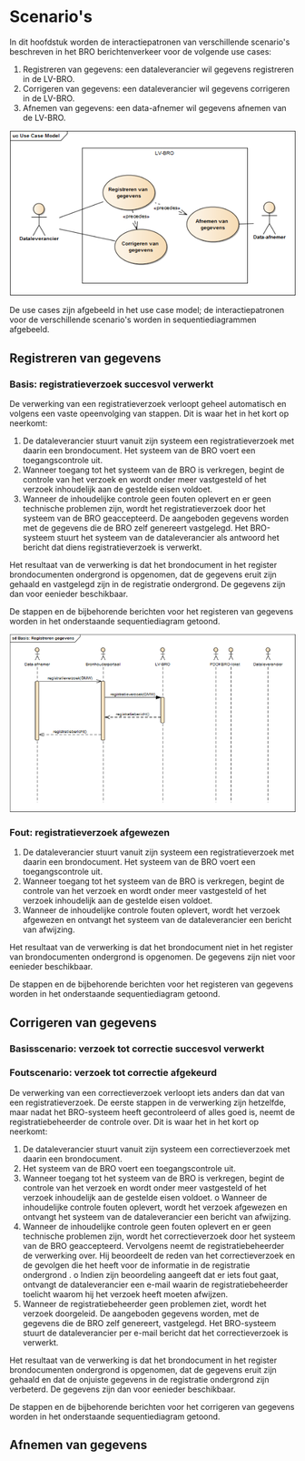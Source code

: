 # Scenario's

In dit hoofdstuk worden de interactiepatronen van verschillende scenario's beschreven in het BRO berichtenverkeer voor de volgende use cases:

1. Registreren van gegevens: een dataleverancier wil gegevens registreren in de LV-BRO.  
2. Corrigeren van gegevens: een dataleverancier wil gegevens corrigeren in de LV-BRO.  
3. Afnemen van gegevens: een data-afnemer wil gegevens afnemen van de LV-BRO.  

![Use case model BRO berichtenverkeer](media/fig-bro-use-case-model.png)

De use cases zijn afgebeeld in het use case model; de interactiepatronen voor de verschillende scenario's worden in sequentiediagrammen afgebeeld.


## Registreren van gegevens

### Basis: registratieverzoek succesvol verwerkt

De verwerking van een registratieverzoek verloopt geheel automatisch en volgens een vaste opeenvolging van stappen. Dit is waar het in het kort op neerkomt:

1. De dataleverancier stuurt vanuit zijn systeem een registratieverzoek met daarin een brondocument. Het systeem van de BRO voert een toegangscontrole uit.
2. Wanneer toegang tot het systeem van de BRO is verkregen, begint de controle van het verzoek en wordt onder meer vastgesteld of het verzoek inhoudelijk aan de gestelde eisen voldoet.
3. Wanneer de inhoudelijke controle geen fouten oplevert en er geen technische problemen zijn, wordt het registratieverzoek door het systeem van de BRO geaccepteerd. De aangeboden gegevens worden met de gegevens die de BRO zelf genereert vastgelegd. Het BRO-systeem stuurt het systeem van de dataleverancier als antwoord het bericht dat diens registratieverzoek is verwerkt.

Het resultaat van de verwerking is dat het brondocument in het register brondocumenten ondergrond is opgenomen, dat de gegevens eruit zijn gehaald en vastgelegd zijn in de registratie ondergrond. De gegevens zijn dan voor eenieder beschikbaar.

De stappen en de bijbehorende berichten voor het registeren van gegevens worden in het onderstaande sequentiediagram getoond.

![Sequentiediagram Basis. Registreren van gegevens](media/fig-seq-basis-registreren-gegevens.png)

### Fout: registratieverzoek afgewezen

1. De dataleverancier stuurt vanuit zijn systeem een registratieverzoek met daarin een brondocument. Het systeem van de BRO voert een toegangscontrole uit.
2. Wanneer toegang tot het systeem van de BRO is verkregen, begint de controle van het verzoek en wordt onder meer vastgesteld of het verzoek inhoudelijk aan de gestelde eisen voldoet.
3. Wanneer de inhoudelijke controle fouten oplevert, wordt het verzoek afgewezen en ontvangt het systeem van de dataleverancier een bericht van afwijzing.

Het resultaat van de verwerking is dat het brondocument niet in het register van brondocumenten ondergrond is opgenomen. De gegevens zijn niet voor eenieder beschikbaar.


De stappen en de bijbehorende berichten voor het registeren van gegevens worden in het onderstaande sequentiediagram getoond.


## Corrigeren van gegevens

### Basisscenario: verzoek tot correctie succesvol verwerkt

### Foutscenario: verzoek tot correctie afgekeurd

De verwerking van een correctieverzoek verloopt iets anders dan dat van een registratieverzoek. De eerste stappen in de verwerking zijn hetzelfde, maar nadat het BRO-systeem heeft gecontroleerd of alles goed is, neemt de registratiebeheerder de controle over. 
Dit is waar het in het kort op neerkomt:

1.	De dataleverancier stuurt vanuit zijn systeem een correctieverzoek met daarin een brondocument.
2.	Het systeem van de BRO voert een toegangscontrole uit.
3.	Wanneer toegang tot het systeem van de BRO is verkregen, begint de controle van het verzoek en wordt onder meer vastgesteld of het verzoek inhoudelijk aan de gestelde eisen voldoet. 
o	Wanneer de inhoudelijke controle fouten oplevert, wordt het verzoek afgewezen en ontvangt het systeem van de dataleverancier een bericht van afwijzing.
4.	Wanneer de inhoudelijke controle geen fouten oplevert en er geen technische problemen zijn, wordt het correctieverzoek door het systeem van de BRO geaccepteerd. Vervolgens neemt de registratiebeheerder de verwerking over. Hij beoordeelt de reden van het correctieverzoek en de gevolgen die het heeft voor de informatie in de registratie ondergrond .
o	Indien zijn beoordeling aangeeft dat er iets fout gaat, ontvangt de dataleverancier een e-mail waarin de registratiebeheerder toelicht waarom hij het verzoek heeft moeten afwijzen.
5.	Wanneer de registratiebeheerder geen problemen ziet, wordt het verzoek doorgeleid. De aangeboden gegevens worden, met de gegevens die de BRO zelf genereert, vastgelegd. Het BRO-systeem stuurt de dataleverancier per e-mail bericht dat het correctieverzoek is verwerkt.

Het resultaat van de verwerking is dat het brondocument in het register brondocumenten ondergrond is opgenomen, dat de gegevens eruit zijn gehaald en dat de onjuiste gegevens in de registratie ondergrond zijn verbeterd. De gegevens zijn dan voor eenieder beschikbaar.

De stappen en de bijbehorende berichten voor het corrigeren van gegevens worden in het onderstaande sequentiediagram getoond.

## Afnemen van gegevens
